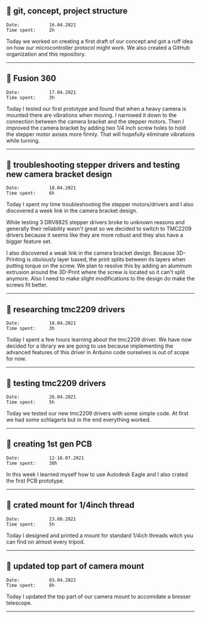 ## :memo: git, concept, project structure

```
Date:           16.04.2021		
Time spent:     2h 
```

Today we worked on creating a first draft of our concept and got a ruff idea on how our microcontroller protocol might work. We also created a GitHub organization and this repository.

---

## :memo: Fusion 360

```
Date:           17.04.2021		
Time spent:     3h 
```

Today I tested our first prototype and found that when a heavy camera is mounted there are vibrations when moving. I narrowed it down to the connection between the camera bracket and the stepper motors. Then I improved the camera bracket by adding two 1/4 inch screw holes to hold the stepper motor axises more firmly. That will hopefully eliminate vibrations while turning. 

---

## :memo: troubleshooting stepper drivers and testing new camera bracket design

```
Date:           18.04.2021		
Time spent:     6h 
```

Today I spent my time troubleshooting the stepper motors/drivers and I also discovered a week link in the camera bracket design.

While testing 3 DRV8825 stepper drivers broke to unknown reasons and generally their reliability wasn't great so we decided to switch to TMC2209 drivers because it seems like they are more robust and they also have a bigger feature set.

I also discovered a weak link in the camera bracket design. Because 3D-Printing is obviously layer based, the print splits between its layers when putting torque on the screw. We plan to resolve this by adding an aluminum extrusion around the 3D-Print where the screw is located so it can't split anymore.
Also I need to make slight modifications to the design do make the screws fit better.

---

## :memo: researching tmc2209 drivers

```
Date:           18.04.2021		
Time spent:     3h 
```

Today I spent a few hours learning about the tmc2209 driver. We have now decided for a library we are going to use because implementing the advanced features of this driver in Arduino code ourselves is out of scope for now.

---

## :memo: testing tmc2209 drivers

```
Date:           26.04.2021		
Time spent:     5h 
```

Today we tested our new tmc2209 drivers with some simple code. At first we had some schlagerls but in the end everything worked. 

---

## :memo: creating 1st gen PCB

```
Date:           12-16.07.2021		
Time spent:     30h 
```

In this week I learned myself how to use Autodesk Eagle and I also crated the first PCB prototype.

---

## :memo: crated mount for 1/4inch thread 

```
Date:           23.08.2021		
Time spent:     5h 
```

Today I designed and printed a mount for standard 1/4ich threads witch you can find on almost every tripod.

---
## :memo: updated top part of camera mount 

```
Date:           03.04.2022		
Time spent:     8h 
```

Today I updated the top part of our camera mount to accomidate a bresser telescope.

---

